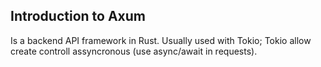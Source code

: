 ## Introduction to Axum

Is a backend API framework in Rust. Usually used with Tokio; Tokio allow create controll assyncronous (use async/await in requests).


